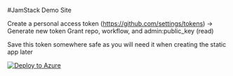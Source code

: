 
#JamStack Demo Site

Create a personal access token (https://github.com/settings/tokens) -> Generate new token
    Grant repo, workflow, and admin:public_key (read)

Save this token somewhere safe as you will need it when creating the static app later

[![Deploy to Azure](https://aka.ms/deploytoazurebutton)](https://portal.azure.com/#create/Microsoft.Template/uri/https%3A%2F%2Fraw.githubusercontent.com%2Fanganti%2Fjamstack-demo%2F%2Fmaster%2Fdeploy%2Fazuredeploy.json)




